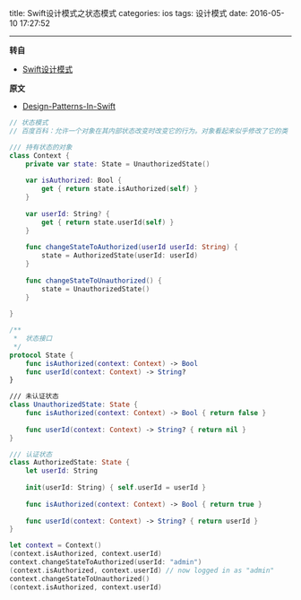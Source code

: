title: Swift设计模式之状态模式
categories: ios
tags: 设计模式
date: 2016-05-10 17:27:52

---

<!--head-->

**转自**

* [Swift设计模式](http://qefee.com/tags/%E8%AE%BE%E8%AE%A1%E6%A8%A1%E5%BC%8F/)

**原文**

* [Design-Patterns-In-Swift](https://github.com/ochococo/Design-Patterns-In-Swift#behavioral)

```swift
// 状态模式
// 百度百科：允许一个对象在其内部状态改变时改变它的行为。对象看起来似乎修改了它的类

/// 持有状态的对象
class Context {
    private var state: State = UnauthorizedState()
    
    var isAuthorized: Bool {
        get { return state.isAuthorized(self) }
    }
    
    var userId: String? {
        get { return state.userId(self) }
    }
    
    func changeStateToAuthorized(userId userId: String) {
        state = AuthorizedState(userId: userId)
    }
    
    func changeStateToUnauthorized() {
        state = UnauthorizedState()
    }
    
}

/**
 *  状态接口
 */
protocol State {
    func isAuthorized(context: Context) -> Bool
    func userId(context: Context) -> String?
}

/// 未认证状态
class UnauthorizedState: State {
    func isAuthorized(context: Context) -> Bool { return false }
    
    func userId(context: Context) -> String? { return nil }
}

/// 认证状态
class AuthorizedState: State {
    let userId: String
    
    init(userId: String) { self.userId = userId }
    
    func isAuthorized(context: Context) -> Bool { return true }
    
    func userId(context: Context) -> String? { return userId }
}

let context = Context()
(context.isAuthorized, context.userId)
context.changeStateToAuthorized(userId: "admin")
(context.isAuthorized, context.userId) // now logged in as "admin"
context.changeStateToUnauthorized()
(context.isAuthorized, context.userId)

```



<!--more-->



<!--body-->
